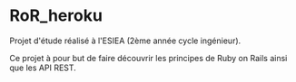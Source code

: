 # RoR_heroku

Projet d'étude réalisé à l'ESIEA (2ème année cycle ingénieur).

Ce projet à pour but de faire découvrir les principes de Ruby on Rails ainsi que les API REST.
